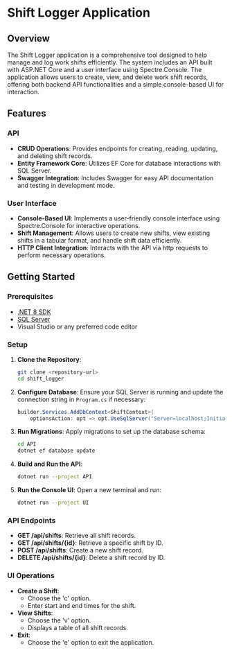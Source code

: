 # Shift Logger Application

## Overview

The Shift Logger application is a comprehensive tool designed to help manage and log work shifts efficiently. The system includes an API built with ASP.NET Core and a user interface using Spectre.Console. The application allows users to create, view, and delete work shift records, offering both backend API functionalities and a simple console-based UI for interaction.

## Features

### API

- **CRUD Operations**: Provides endpoints for creating, reading, updating, and deleting shift records.
- **Entity Framework Core**: Utilizes EF Core for database interactions with SQL Server.
- **Swagger Integration**: Includes Swagger for easy API documentation and testing in development mode.

### User Interface

- **Console-Based UI**: Implements a user-friendly console interface using Spectre.Console for interactive operations.
- **Shift Management**: Allows users to create new shifts, view existing shifts in a tabular format, and handle shift data efficiently.
- **HTTP Client Integration**: Interacts with the API via http requests to perform necessary operations.

## Getting Started

### Prerequisites

- [.NET 8 SDK](https://dotnet.microsoft.com/download/dotnet/8.0)
- [SQL Server](https://www.microsoft.com/en-us/sql-server/sql-server-downloads)
- Visual Studio or any preferred code editor

### Setup

1. **Clone the Repository**:
    ```bash
    git clone <repository-url>
    cd shift_logger
    ```

2. **Configure Database**:
    Ensure your SQL Server is running and update the connection string in `Program.cs` if necessary:
    ```csharp
    builder.Services.AddDbContext<ShiftContext>(
        optionsAction: opt => opt.UseSqlServer("Server=localhost;Initial Catalog=Shifts;User Id=sa;password=Password123;TrustServerCertificate=true"));
    ```

3. **Run Migrations**:
    Apply migrations to set up the database schema:
    ```bash
    cd API
    dotnet ef database update
    ```

4. **Build and Run the API**:
    ```bash
    dotnet run --project API
    ```

5. **Run the Console UI**:
    Open a new terminal and run:
    ```bash
    dotnet run --project UI
    ```

### API Endpoints

- **GET /api/shifts**: Retrieve all shift records.
- **GET /api/shifts/{id}**: Retrieve a specific shift by ID.
- **POST /api/shifts**: Create a new shift record.
- **DELETE /api/shifts/{id}**: Delete a shift record by ID.

### UI Operations

- **Create a Shift**:
    - Choose the 'c' option.
    - Enter start and end times for the shift.
- **View Shifts**:
    - Choose the 'v' option.
    - Displays a table of all shift records.
- **Exit**:
    - Choose the 'e' option to exit the application.
